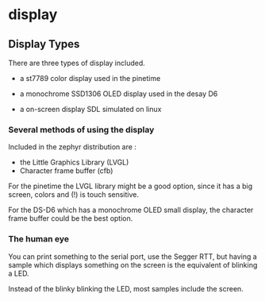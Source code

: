 # display

## Display   Types

There are three types of display included.


* a st7789 color display used in the pinetime


* a monochrome SSD1306 OLED display used in the desay D6


* a on-screen display SDL simulated on linux

### Several methods of using the display

Included in the zephyr distribution are :
- the Little Graphics Library  (LVGL)
- Character frame buffer (cfb)

For the pinetime the LVGL library might be a good option, since it has a big screen, colors and (!) is touch sensitive.

For the DS-D6 which has a monochrome OLED small display, the character frame buffer could be the best option.

### The human eye

You can print something to the serial port, use the Segger RTT, but having a sample which displays something on the screen is the equivalent of blinking a LED.

Instead of the blinky blinking the LED, most samples include the screen.
